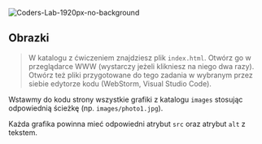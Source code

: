 ![Coders-Lab-1920px-no-background](https://user-images.githubusercontent.com/152855/73064373-5ed69780-3ea1-11ea-8a71-3d370a5e7dd8.png)


## Obrazki

> W katalogu z ćwiczeniem znajdziesz plik `index.html`. Otwórz go w przeglądarce WWW (wystarczy jeżeli klikniesz na niego dwa razy).  
> Otwórz też pliki przygotowane do tego zadania w wybranym przez siebie edytorze kodu (WebStorm, Visual Studio Code). 

Wstawmy do kodu strony wszystkie grafiki z katalogu `images` stosując odpowiednią ścieżkę (np. `images/photo1.jpg`).

Każda grafika powinna mieć odpowiedni atrybut `src` oraz atrybut `alt` z tekstem.
